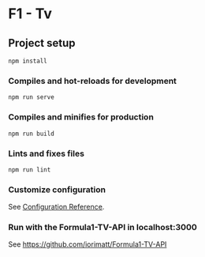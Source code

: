 # F1 - Tv 

## Project setup
```
npm install
```

### Compiles and hot-reloads for development
```
npm run serve
```

### Compiles and minifies for production
```
npm run build
```

### Lints and fixes files
```
npm run lint
```

### Customize configuration
See [Configuration Reference](https://cli.vuejs.org/config/).

### Run with the Formula1-TV-API in localhost:3000

See https://github.com/iorimatt/Formula1-TV-API
